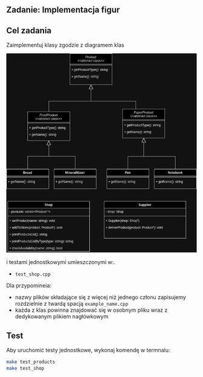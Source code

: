 ## Zadanie: Implementacja figur

## Cel zadania

Zaimplementuj klasy zgodzie z diagramem klas

![Diagram klas](shop.png)

i testami jednostkowymi umieszczonymi w:.

- `test_shop.cpp`

Dla przypomineia:
  -   nazwy plików składające się z więcej niż jednego członu zapisujemy rozdzielnie z twardą spacją `example_name.cpp`
  -   każda z klas powinna znajdować się w osobnym pliku wraz z dedykowanym plikiem nagłówkowym
## Test

Aby uruchomić testy jednostkowe, wykonaj komendę w termnalu:

```bash
make test_products
make test_shop
```
